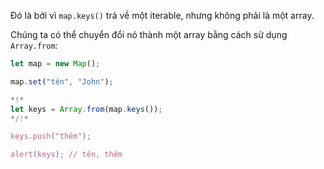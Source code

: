 
Đó là bởi vì `map.keys()` trả về một iterable, nhưng không phải là một array.

Chúng ta có thể chuyển đổi nó thành một array bằng cách sử dụng `Array.from`:


```js run
let map = new Map();

map.set("tên", "John");

*!*
let keys = Array.from(map.keys());
*/!*

keys.push("thêm");

alert(keys); // tên, thêm
```
